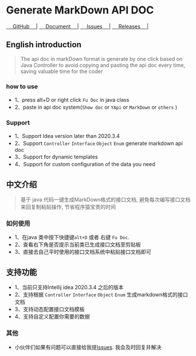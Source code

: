 <!-- Plugin description -->
# Generate MarkDown API DOC


[&emsp; GitHub   &emsp;|](https://github.com/wangdingfu/fu-api-doc-plugin)
[&emsp; Document     &emsp;|](https://wangdingfu.github.io/)
[&emsp; Issues   &emsp;|](https://github.com/wangdingfu/fu-api-doc-plugin/issues)
[&emsp; Releases &emsp;|](https://github.com/wangdingfu/fu-api-doc-plugin/releases)

## English introduction
> The api doc in markDown format is generate by one click based on Java Controller to avoid copying and pasting the api doc every time, saving valuable time for the coder

### how to use
- 1、press alt+D or right click `Fu Doc` in java class
- 2、paste in api doc system(`Show doc` or `YApi` or `MarkDown` or `others` )

### Support
- 1、Support Idea version later than 2020.3.4
- 2、Support `Controller` `Interface` `Object` `Enum` generate markdown api doc
- 3、Support for dynamic templates
- 4、Support for custom configuration of the data you need


## 中文介绍
> 基于 java 代码一键生成MarkDown格式的接口文档, 避免每次编写接口文档来回复制粘贴操作, 节省程序猿宝贵的时间

### 如何使用
- 1、在java 类中按下快捷键`alt+D` 或者 右键 `Fu Doc`. 
- 2、查看右下角是否提示当前类已生成接口文档至剪贴板
- 3、直接去自己平时使用的接口文档系统中粘贴接口文档即可


## 支持功能
- 1、当前只支持Intellij idea 2020.3.4 之后的版本
- 2、支持根据 `Controller` `Interface` `Object` `Enum` 生成markdown格式的接口文档
- 3、支持动态配置接口文档模板
- 4、支持自定义配置你需要的数据


### 其他
- 小伙伴们如果有问题可以直接给我提<a href="https://github.com/wangdingfu/fu-api-doc-plugin/issues">Issues</a>. 我会及时回复并解决


<!-- Plugin description end -->